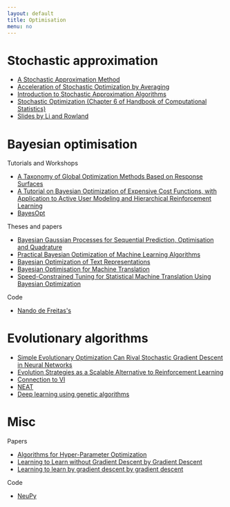 ```yaml
---
layout: default
title: Optimisation
menu: no
---
```


# Stochastic approximation

* [A Stochastic Approximation Method](https://www.jstor.org/stable/2236626)
* [Acceleration of Stochastic Optimization by Averaging](http://www.meyn.ece.ufl.edu/archive/spm_files/Courses/ECE555-2011/555media/poljud92.pdf)
* [Introduction to Stochastic Approximation Algorithms](http://www.professeurs.polymtl.ca/jerome.le-ny/teaching/DP_fall09/notes/lec11_SA.pdf)
* [Stochastic Optimization (Chapter 6 of Handbook of Computational Statistics)](http://www.jhuapl.edu/spsa/PDF-SPSA/Handbook04_StochasticOptimization.pdf)
* [Slides by Li and Rowland](http://cbl.eng.cam.ac.uk/pub/Intranet/MLG/ReadingGroup/sgd.pdf)


# Bayesian optimisation


Tutorials and Workshops


* [A Taxonomy of Global Optimization Methods Based on Response Surfaces](https://link.springer.com/content/pdf/10.1023%2FA%3A1012771025575.pdf)
* [A Tutorial on Bayesian Optimization of Expensive Cost Functions, with Application to Active User Modeling and Hierarchical Reinforcement Learning](https://arxiv.org/pdf/1012.2599.pdf)
* [BayesOpt](https://bayesopt.github.io)


Theses and papers


* [Bayesian Gaussian Processes for Sequential Prediction, Optimisation and Quadrature](http://www.robots.ox.ac.uk/~mosb/public/pdf/136/full_thesis.pdf)
* [Practical Bayesian Optimization of Machine Learning Algorithms](https://papers.nips.cc/paper/4522-practical-bayesian-optimization-of-machine-learning-algorithms.pdf)
* [Bayesian Optimization of Text Representations](https://arxiv.org/pdf/1503.00693.pdf)
* [Bayesian Optimisation for Machine Translation](https://arxiv.org/pdf/1412.7180v1.pdf)
* [Speed-Constrained Tuning for Statistical Machine Translation Using Bayesian Optimization](https://arxiv.org/pdf/1604.05073.pdf)


Code


* [Nando de Freitas's](https://github.com/fmfn/BayesianOptimization)

# Evolutionary algorithms

* [Simple Evolutionary Optimization Can Rival Stochastic Gradient Descent in Neural Networks](http://eplex.cs.ucf.edu/papers/morse_gecco16.pdf)
* [Evolution Strategies as a Scalable Alternative to Reinforcement Learning](https://arxiv.org/pdf/1703.03864.pdf)
* [Connection to VI](http://davidbarber.github.io/blog/2017/04/03/variational-optimisation/)
* [NEAT](https://en.wikipedia.org/wiki/Neuroevolution_of_augmenting_topologies)
* [Deep learning using genetic algorithms](http://scholarworks.rit.edu/cgi/viewcontent.cgi?article=1257&context=theses)


# Misc

Papers


* [Algorithms for Hyper-Parameter Optimization](http://papers.nips.cc/paper/4443-algorithms-for-hyper-parameter-optimization.pdf)
* [Learning to Learn without Gradient Descent by Gradient Descent](https://arxiv.org/pdf/1611.03824.pdf)
* [Learning to learn by gradient descent by gradient descent](https://arxiv.org/pdf/1606.04474.pdf)


Code

* [NeuPy](http://neupy.com/2016/12/17/hyperparameter_optimization_for_neural_networks.html)
